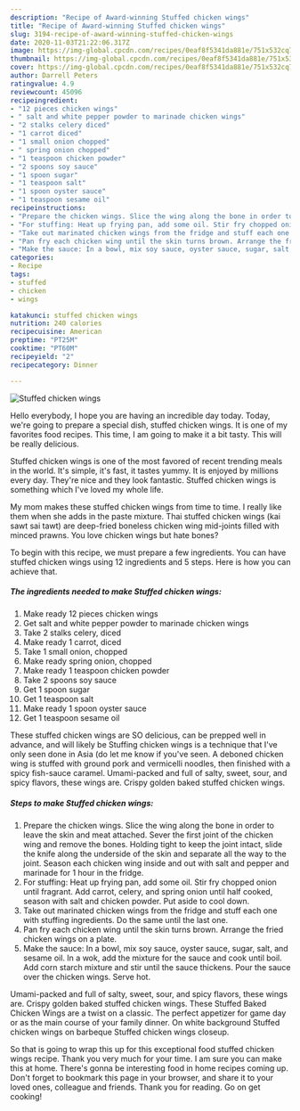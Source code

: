 ```yaml
---
description: "Recipe of Award-winning Stuffed chicken wings"
title: "Recipe of Award-winning Stuffed chicken wings"
slug: 3194-recipe-of-award-winning-stuffed-chicken-wings
date: 2020-11-03T21:22:06.317Z
image: https://img-global.cpcdn.com/recipes/0eaf8f5341da881e/751x532cq70/stuffed-chicken-wings-recipe-main-photo.jpg
thumbnail: https://img-global.cpcdn.com/recipes/0eaf8f5341da881e/751x532cq70/stuffed-chicken-wings-recipe-main-photo.jpg
cover: https://img-global.cpcdn.com/recipes/0eaf8f5341da881e/751x532cq70/stuffed-chicken-wings-recipe-main-photo.jpg
author: Darrell Peters
ratingvalue: 4.9
reviewcount: 45096
recipeingredient:
- "12 pieces chicken wings"
- " salt and white pepper powder to marinade chicken wings"
- "2 stalks celery diced"
- "1 carrot diced"
- "1 small onion chopped"
- " spring onion chopped"
- "1 teaspoon chicken powder"
- "2 spoons soy sauce"
- "1 spoon sugar"
- "1 teaspoon salt"
- "1 spoon oyster sauce"
- "1 teaspoon sesame oil"
recipeinstructions:
- "Prepare the chicken wings. Slice the wing along the bone in order to leave the skin and meat attached. Sever the first joint of the chicken wing and remove the bones. Holding tight to keep the joint intact, slide the knife along the underside of the skin and separate all the way to the joint. Season each chicken wing inside and out with salt and pepper and marinade for 1 hour in the fridge."
- "For stuffing: Heat up frying pan, add some oil. Stir fry chopped onion until fragrant. Add carrot, celery, and spring onion until half cooked, season with salt and chicken powder. Put aside to cool down."
- "Take out marinated chicken wings from the fridge and stuff each one with stuffing ingredients. Do the same until the last one."
- "Pan fry each chicken wing until the skin turns brown. Arrange the fried chicken wings on a plate."
- "Make the sauce: In a bowl, mix soy sauce, oyster sauce, sugar, salt, and sesame oil. In a wok, add the mixture for the sauce and cook until boil. Add corn starch mixture and stir until the sauce thickens. Pour the sauce over the chicken wings. Serve hot."
categories:
- Recipe
tags:
- stuffed
- chicken
- wings

katakunci: stuffed chicken wings 
nutrition: 240 calories
recipecuisine: American
preptime: "PT25M"
cooktime: "PT60M"
recipeyield: "2"
recipecategory: Dinner

---
```



![Stuffed chicken wings](https://img-global.cpcdn.com/recipes/0eaf8f5341da881e/751x532cq70/stuffed-chicken-wings-recipe-main-photo.jpg)

Hello everybody, I hope you are having an incredible day today. Today, we're going to prepare a special dish, stuffed chicken wings. It is one of my favorites food recipes. This time, I am going to make it a bit tasty. This will be really delicious.

Stuffed chicken wings is one of the most favored of recent trending meals in the world. It's simple, it's fast, it tastes yummy. It is enjoyed by millions every day. They're nice and they look fantastic. Stuffed chicken wings is something which I've loved my whole life.

My mom makes these stuffed chicken wings from time to time. I really like them when she adds in the paste mixture. Thai stuffed chicken wings (kai sawt sai tawt) are deep-fried boneless chicken wing mid-joints filled with minced prawns. You love chicken wings but hate bones?


To begin with this recipe, we must prepare a few ingredients. You can have stuffed chicken wings using 12 ingredients and 5 steps. Here is how you can achieve that.

<!--inarticleads1-->

##### The ingredients needed to make Stuffed chicken wings:

1. Make ready 12 pieces chicken wings
1. Get  salt and white pepper powder to marinade chicken wings
1. Take 2 stalks celery, diced
1. Make ready 1 carrot, diced
1. Take 1 small onion, chopped
1. Make ready  spring onion, chopped
1. Make ready 1 teaspoon chicken powder
1. Take 2 spoons soy sauce
1. Get 1 spoon sugar
1. Get 1 teaspoon salt
1. Make ready 1 spoon oyster sauce
1. Get 1 teaspoon sesame oil


These stuffed chicken wings are SO delicious, can be prepped well in advance, and will likely be Stuffing chicken wings is a technique that I&#39;ve only seen done in Asia (do let me know if you&#39;ve seen. A deboned chicken wing is stuffed with ground pork and vermicelli noodles, then finished with a spicy fish-sauce caramel. Umami-packed and full of salty, sweet, sour, and spicy flavors, these wings are. Crispy golden baked stuffed chicken wings. 

<!--inarticleads2-->

##### Steps to make Stuffed chicken wings:

1. Prepare the chicken wings. Slice the wing along the bone in order to leave the skin and meat attached. Sever the first joint of the chicken wing and remove the bones. Holding tight to keep the joint intact, slide the knife along the underside of the skin and separate all the way to the joint. Season each chicken wing inside and out with salt and pepper and marinade for 1 hour in the fridge.
1. For stuffing: Heat up frying pan, add some oil. Stir fry chopped onion until fragrant. Add carrot, celery, and spring onion until half cooked, season with salt and chicken powder. Put aside to cool down.
1. Take out marinated chicken wings from the fridge and stuff each one with stuffing ingredients. Do the same until the last one.
1. Pan fry each chicken wing until the skin turns brown. Arrange the fried chicken wings on a plate.
1. Make the sauce: In a bowl, mix soy sauce, oyster sauce, sugar, salt, and sesame oil. In a wok, add the mixture for the sauce and cook until boil. Add corn starch mixture and stir until the sauce thickens. Pour the sauce over the chicken wings. Serve hot.


Umami-packed and full of salty, sweet, sour, and spicy flavors, these wings are. Crispy golden baked stuffed chicken wings. These Stuffed Baked Chicken Wings are a twist on a classic. The perfect appetizer for game day or as the main course of your family dinner. On white background Stuffed chicken wings on barbeque Stuffed chicken wings closeup. 

So that is going to wrap this up for this exceptional food stuffed chicken wings recipe. Thank you very much for your time. I am sure you can make this at home. There's gonna be interesting food in home recipes coming up. Don't forget to bookmark this page in your browser, and share it to your loved ones, colleague and friends. Thank you for reading. Go on get cooking!
